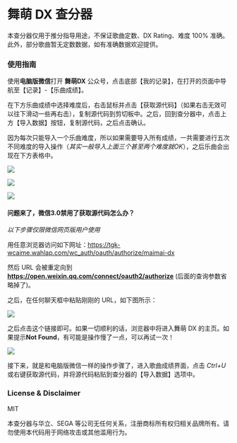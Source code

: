 # 舞萌 DX 查分器

本查分器仅用于推分指导用途，不保证歌曲定数、DX Rating、难度 100% 准确。此外，部分歌曲暂无定数数据，如有准确数据欢迎提供。

### 使用指南

使用**电脑版微信**打开 **舞萌DX** 公众号，点击底部【我的记录】，在打开的页面中导航至【记录】-【乐曲成绩】。

在下方乐曲成绩中选择难度后，右击鼠标并点击【获取源代码】（如果右击无效可以往下滑动一些再右击），复制源代码到剪切板中。之后，回到查分器中，点击上方【导入数据】按钮，复制源代码，之后点击确认。

因为每次只能导入一个乐曲难度，所以如果需要导入所有成绩，一共需要进行五次不同难度的导入操作（*其实一般导入上面三个甚至两个难度就OK*），之后乐曲会出现在下方表格中。

![](https://www.diving-fish.com/images/maimaidx-prober/1.png)

![](https://www.diving-fish.com/images/maimaidx-prober/2.png)

![](https://www.diving-fish.com/images/maimaidx-prober/3.png)

#### 问题来了，微信3.0禁用了获取源代码怎么办？

*以下步骤仅限微信网页版用户使用*

用任意浏览器访问如下网址：https://tgk-wcaime.wahlap.com/wc_auth/oauth/authorize/maimai-dx

然后 URL 会被重定向到 **https://open.weixin.qq.com/connect/oauth2/authorize** (后面的查询参数省略掉了)。

之后，在任何聊天框中粘贴刚刚的 URL，如下图所示：

![](https://www.diving-fish.com/images/maimaidx-prober/4.png)

之后点击这个链接即可。如果一切顺利的话，浏览器中将进入舞萌 DX 的主页。如果提示**Not Found**，有可能是操作慢了一点，可以再试一次！

![](https://www.diving-fish.com/images/maimaidx-prober/5.png)

接下来，就是和电脑版微信一样的操作步骤了，进入歌曲成绩界面，点击 *Ctrl+U* 或右键获取源代码，并将源代码粘贴到查分器的【导入数据】选项中。

### License & Disclaimer

MIT

本查分器与华立、SEGA 等公司无任何关系，注册商标所有权归相关品牌所有。请勿使用本代码用于网络攻击或其他滥用行为。
